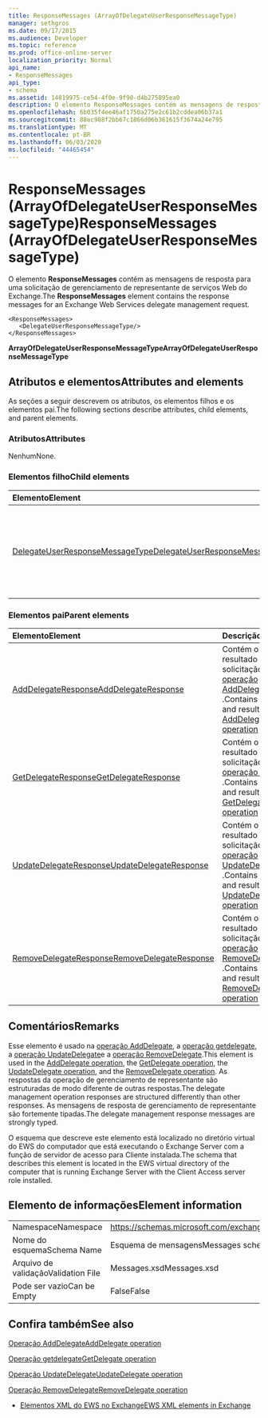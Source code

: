 ```yaml
---
title: ResponseMessages (ArrayOfDelegateUserResponseMessageType)
manager: sethgros
ms.date: 09/17/2015
ms.audience: Developer
ms.topic: reference
ms.prod: office-online-server
localization_priority: Normal
api_name:
- ResponseMessages
api_type:
- schema
ms.assetid: 14819975-ce54-4f0e-9f90-d4b275895ea0
description: O elemento ResponseMessages contém as mensagens de resposta para uma solicitação de gerenciamento de representante de serviços Web do Exchange.
ms.openlocfilehash: 6b035f4ee46af1750a275e2c61b2cddea06b37a1
ms.sourcegitcommit: 88ec988f2bb67c1866d06b361615f3674a24e795
ms.translationtype: MT
ms.contentlocale: pt-BR
ms.lasthandoff: 06/03/2020
ms.locfileid: "44465454"
---
```

# <a name="responsemessages-arrayofdelegateuserresponsemessagetype"></a><span data-ttu-id="c901f-103">ResponseMessages (ArrayOfDelegateUserResponseMessageType)</span><span class="sxs-lookup"><span data-stu-id="c901f-103">ResponseMessages (ArrayOfDelegateUserResponseMessageType)</span></span>

<span data-ttu-id="c901f-104">O elemento **ResponseMessages** contém as mensagens de resposta para uma solicitação de gerenciamento de representante de serviços Web do Exchange.</span><span class="sxs-lookup"><span data-stu-id="c901f-104">The **ResponseMessages** element contains the response messages for an Exchange Web Services delegate management request.</span></span> 
  
```
<ResponseMessages>
   <DelegateUserResponseMessageType/>
</ResponseMessages>
```

 <span data-ttu-id="c901f-105">**ArrayOfDelegateUserResponseMessageType**</span><span class="sxs-lookup"><span data-stu-id="c901f-105">**ArrayOfDelegateUserResponseMessageType**</span></span>
## <a name="attributes-and-elements"></a><span data-ttu-id="c901f-106">Atributos e elementos</span><span class="sxs-lookup"><span data-stu-id="c901f-106">Attributes and elements</span></span>

<span data-ttu-id="c901f-107">As seções a seguir descrevem os atributos, os elementos filhos e os elementos pai.</span><span class="sxs-lookup"><span data-stu-id="c901f-107">The following sections describe attributes, child elements, and parent elements.</span></span>
  
### <a name="attributes"></a><span data-ttu-id="c901f-108">Atributos</span><span class="sxs-lookup"><span data-stu-id="c901f-108">Attributes</span></span>

<span data-ttu-id="c901f-109">Nenhum</span><span class="sxs-lookup"><span data-stu-id="c901f-109">None.</span></span>
  
### <a name="child-elements"></a><span data-ttu-id="c901f-110">Elementos filho</span><span class="sxs-lookup"><span data-stu-id="c901f-110">Child elements</span></span>

|<span data-ttu-id="c901f-111">**Elemento**</span><span class="sxs-lookup"><span data-stu-id="c901f-111">**Element**</span></span>|<span data-ttu-id="c901f-112">**Descrição**</span><span class="sxs-lookup"><span data-stu-id="c901f-112">**Description**</span></span>|
|:-----|:-----|
|[<span data-ttu-id="c901f-113">DelegateUserResponseMessageType</span><span class="sxs-lookup"><span data-stu-id="c901f-113">DelegateUserResponseMessageType</span></span>](delegateuserresponsemessagetype.md) <br/> |<span data-ttu-id="c901f-114">Contém mensagens de resposta para operações de gerenciamento de representante.</span><span class="sxs-lookup"><span data-stu-id="c901f-114">Contains response messages for delegate management operations.</span></span>  <br/> |
   
### <a name="parent-elements"></a><span data-ttu-id="c901f-115">Elementos pai</span><span class="sxs-lookup"><span data-stu-id="c901f-115">Parent elements</span></span>

|<span data-ttu-id="c901f-116">**Elemento**</span><span class="sxs-lookup"><span data-stu-id="c901f-116">**Element**</span></span>|<span data-ttu-id="c901f-117">**Descrição**</span><span class="sxs-lookup"><span data-stu-id="c901f-117">**Description**</span></span>|
|:-----|:-----|
|[<span data-ttu-id="c901f-118">AddDelegateResponse</span><span class="sxs-lookup"><span data-stu-id="c901f-118">AddDelegateResponse</span></span>](adddelegateresponse.md) <br/> |<span data-ttu-id="c901f-119">Contém o status e o resultado de uma solicitação de [operação AddDelegate](adddelegate-operation.md) .</span><span class="sxs-lookup"><span data-stu-id="c901f-119">Contains the status and result of an [AddDelegate operation](adddelegate-operation.md) request.</span></span>  <br/> |
|[<span data-ttu-id="c901f-120">GetDelegateResponse</span><span class="sxs-lookup"><span data-stu-id="c901f-120">GetDelegateResponse</span></span>](getdelegateresponse.md) <br/> |<span data-ttu-id="c901f-121">Contém o status e o resultado de uma solicitação de [operação Getdelegate](getdelegate-operation.md) .</span><span class="sxs-lookup"><span data-stu-id="c901f-121">Contains the status and result of a [GetDelegate operation](getdelegate-operation.md) request.</span></span>  <br/> |
|[<span data-ttu-id="c901f-122">UpdateDelegateResponse</span><span class="sxs-lookup"><span data-stu-id="c901f-122">UpdateDelegateResponse</span></span>](updatedelegateresponse.md) <br/> |<span data-ttu-id="c901f-123">Contém o status e o resultado de uma solicitação de [operação UpdateDelegate](updatedelegate-operation.md) .</span><span class="sxs-lookup"><span data-stu-id="c901f-123">Contains the status and result of an [UpdateDelegate operation](updatedelegate-operation.md) request.</span></span>  <br/> |
|[<span data-ttu-id="c901f-124">RemoveDelegateResponse</span><span class="sxs-lookup"><span data-stu-id="c901f-124">RemoveDelegateResponse</span></span>](removedelegateresponse.md) <br/> |<span data-ttu-id="c901f-125">Contém o status e o resultado de uma solicitação de [operação RemoveDelegate](removedelegate-operation.md) .</span><span class="sxs-lookup"><span data-stu-id="c901f-125">Contains the status and result of a [RemoveDelegate operation](removedelegate-operation.md) request.</span></span>  <br/> |
   
## <a name="remarks"></a><span data-ttu-id="c901f-126">Comentários</span><span class="sxs-lookup"><span data-stu-id="c901f-126">Remarks</span></span>

<span data-ttu-id="c901f-127">Esse elemento é usado na [operação AddDelegate](adddelegate-operation.md), a [operação getdelegate](getdelegate-operation.md), a [operação UpdateDelegate](updatedelegate-operation.md)e a [operação RemoveDelegate](removedelegate-operation.md).</span><span class="sxs-lookup"><span data-stu-id="c901f-127">This element is used in the [AddDelegate operation](adddelegate-operation.md), the [GetDelegate operation](getdelegate-operation.md), the [UpdateDelegate operation](updatedelegate-operation.md), and the [RemoveDelegate operation](removedelegate-operation.md).</span></span> <span data-ttu-id="c901f-128">As respostas da operação de gerenciamento de representante são estruturadas de modo diferente de outras respostas.</span><span class="sxs-lookup"><span data-stu-id="c901f-128">The delegate management operation responses are structured differently than other responses.</span></span> <span data-ttu-id="c901f-129">As mensagens de resposta de gerenciamento de representante são fortemente tipadas.</span><span class="sxs-lookup"><span data-stu-id="c901f-129">The delegate management response messages are strongly typed.</span></span>
  
<span data-ttu-id="c901f-130">O esquema que descreve este elemento está localizado no diretório virtual do EWS do computador que está executando o Exchange Server com a função de servidor de acesso para Cliente instalada.</span><span class="sxs-lookup"><span data-stu-id="c901f-130">The schema that describes this element is located in the EWS virtual directory of the computer that is running Exchange Server with the Client Access server role installed.</span></span>
  
## <a name="element-information"></a><span data-ttu-id="c901f-131">Elemento de informações</span><span class="sxs-lookup"><span data-stu-id="c901f-131">Element information</span></span>

|||
|:-----|:-----|
|<span data-ttu-id="c901f-132">Namespace</span><span class="sxs-lookup"><span data-stu-id="c901f-132">Namespace</span></span>  <br/> |https://schemas.microsoft.com/exchange/services/2006/messages  <br/> |
|<span data-ttu-id="c901f-133">Nome do esquema</span><span class="sxs-lookup"><span data-stu-id="c901f-133">Schema Name</span></span>  <br/> |<span data-ttu-id="c901f-134">Esquema de mensagens</span><span class="sxs-lookup"><span data-stu-id="c901f-134">Messages schema</span></span>  <br/> |
|<span data-ttu-id="c901f-135">Arquivo de validação</span><span class="sxs-lookup"><span data-stu-id="c901f-135">Validation File</span></span>  <br/> |<span data-ttu-id="c901f-136">Messages.xsd</span><span class="sxs-lookup"><span data-stu-id="c901f-136">Messages.xsd</span></span>  <br/> |
|<span data-ttu-id="c901f-137">Pode ser vazio</span><span class="sxs-lookup"><span data-stu-id="c901f-137">Can be Empty</span></span>  <br/> |<span data-ttu-id="c901f-138">False</span><span class="sxs-lookup"><span data-stu-id="c901f-138">False</span></span>  <br/> |
   
## <a name="see-also"></a><span data-ttu-id="c901f-139">Confira também</span><span class="sxs-lookup"><span data-stu-id="c901f-139">See also</span></span>



[<span data-ttu-id="c901f-140">Operação AddDelegate</span><span class="sxs-lookup"><span data-stu-id="c901f-140">AddDelegate operation</span></span>](adddelegate-operation.md)
  
[<span data-ttu-id="c901f-141">Operação getdelegate</span><span class="sxs-lookup"><span data-stu-id="c901f-141">GetDelegate operation</span></span>](getdelegate-operation.md)
  
[<span data-ttu-id="c901f-142">Operação UpdateDelegate</span><span class="sxs-lookup"><span data-stu-id="c901f-142">UpdateDelegate operation</span></span>](updatedelegate-operation.md)
  
[<span data-ttu-id="c901f-143">Operação RemoveDelegate</span><span class="sxs-lookup"><span data-stu-id="c901f-143">RemoveDelegate operation</span></span>](removedelegate-operation.md)


- [<span data-ttu-id="c901f-144">Elementos XML do EWS no Exchange</span><span class="sxs-lookup"><span data-stu-id="c901f-144">EWS XML elements in Exchange</span></span>](ews-xml-elements-in-exchange.md)

